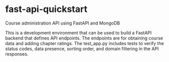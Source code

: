 # fast-api-quickstart
Course administration API using FastAPI and MongoDB

This is a development environment that can be used to build a FastAPI backend that defines API endpoints. The endpoints are for obtaining course data and adding chapter ratings. 
The test_app.py includes tests to verify the status codes, data presence, sorting order, and domain filtering in the API responses.
